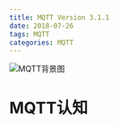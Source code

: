 ```yaml
---
title: MQTT Version 3.1.1
date: 2018-07-26
tags: MQTT
categories: MQTT
---
```


![MQTT背景图](D:\IdeaProjects\thingsboard-master\doc\pic\MQTT_banner.jpg)



# MQTT认知

